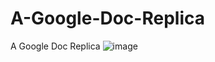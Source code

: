# A-Google-Doc-Replica
A Google Doc Replica
![image](https://github.com/ahkamboh/Text-Eidter-in-js/assets/123060177/bafde16f-be74-4a94-923d-660a7ae53147)
